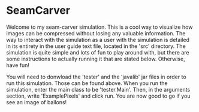 # SeamCarver

Welcome to my seam-carver simulation. This is a cool way to visualize how images can be compressed without losing any valuable information. 
The way to interact with the simulation as a user with the simulation is detailed in its entirety in the user guide text file, located in the 'src' directory.
The simulation is quite simple and lots of fun to play around with, but there are some instructions to actually running it that are stated below. 
Otherwise, have fun!

You will need to donwload the 'tester' and the 'javalib' jar files in order to run this simulation. Those can be found above. When you run the simulation,
enter the main class to be 'tester.Main'. Then, in the arguments section, write 'ExamplePixels' and click run. You are now good to go if you see an image
of ballons!
